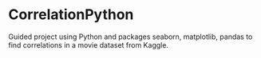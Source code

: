 # CorrelationPython
Guided project using Python and packages seaborn, matplotlib, pandas to find correlations in a movie dataset from Kaggle.

